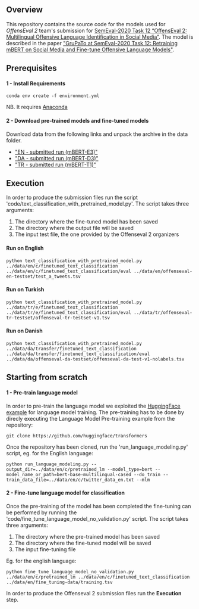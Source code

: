 ## Overview
This repository contains the source code for the models used for _OffensEval 2_ team's submission
for [SemEval-2020 Task 12 “OffensEval 2: Multilingual Offensive Language Identification in Social Media”](https://sites.google.com/site/offensevalsharedtask/).
The model is described in the paper 
["GruPaTo at SemEval-2020 Task 12: Retraining mBERT on Social Media and Fine-tune Offensive Language Models"](paper_link).


## Prerequisites
#### 1 - Install Requirements
```
conda env create -f environment.yml
```
NB. It requires [Anaconda](https://www.anaconda.com/distribution/)

#### 2 - Download pre-trained models and fine-tuned models
Download data from the following links and unpack the archive in the data folder.
- ["EN - submitted run (mBERT-E3)"](https://drive.google.com/drive/folders/1gpZgekt4L1p0yR-e-wIzflb779aBl-S9?usp=sharing)
- ["DA - submitted run (mBERT-D3)"](https://drive.google.com/drive/folders/1gfzaO104cQh-AlrKTVs-OvTXdinhMVcU?usp=sharing) 
- ["TR - submitted run (mBERT-T1)"](https://drive.google.com/drive/folders/1gfzaO104cQh-AlrKTVs-OvTXdinhMVcU?usp=sharing)

## Execution
In order to produce the submission files run the script 'code/text_classification_with_pretrained_model.py'. The script takes three arguments:
1. The directory where the fine-tuned model has been saved
2. The directory where the output file will be saved
3. The input test file, the one provided by the Offenseval 2 organizers

#### Run on English
```
python text_classification_with_pretrained_model.py ../data/en/c/finetuned_text_classification ../data/en/c/finetuned_text_classification/eval ../data/en/offenseval-en-testset/test_a_tweets.tsv
```

#### Run on Turkish
```
python text_classification_with_pretrained_model.py ../data/tr/e/finetuned_text_classification ../data/tr/e/finetuned_text_classification/eval ../data/tr/offenseval-tr-testset/offenseval-tr-testset-v1.tsv
```

#### Run on Danish
```
python text_classification_with_pretrained_model.py ../data/da/transfer/finetuned_text_classification ../data/da/transfer/finetuned_text_classification/eval ../data/da/offenseval-da-testset/offenseval-da-test-v1-nolabels.tsv
```


## Starting from scratch
#### 1 - Pre-train language model
In order to pre-train the language model we exploited the [HuggingFace example](https://github.com/huggingface/transformers/tree/master/examples#language-model-training) for language model training.
The pre-training has to be done by direcly executing the Language Model Pre-training example from the repository:
```
git clone https://github.com/huggingface/transformers
```

Once the repository has been cloned, run the 'run_language_modeling.py' script, eg. for the English language:
```
python run_language_modeling.py --output_dir=../data/en/c/pretrained_lm --model_type=bert --model_name_or_path=bert-base-multilingual-cased --do_train --train_data_file=../data/en/c/twitter_data_en.txt --mlm
```

#### 2 - Fine-tune language model for classification
Once the pre-training of the model has been completed the fine-tuning can be performed by running the 'code/fine_tune_language_model_no_validation.py' script.
The script takes three arguments:
1. The directory where the pre-trained model has been saved
2. The directory where the fine-tuned model will be saved
3. The input fine-tuning file

Eg. for the english language:
```
python fine_tune_language_model_no_validation.py ../data/en/c/pretrained_lm ../data/en/c/finetuned_text_classification ../data/en/fine_tuning-data/training.tsv
```

In order to produce the Offenseval 2 submission files run the **Execution** step. 
